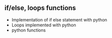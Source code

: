 ## if/else, loops functions
- Implementation of if else statement with python
- Loops implemented with python
- python functions